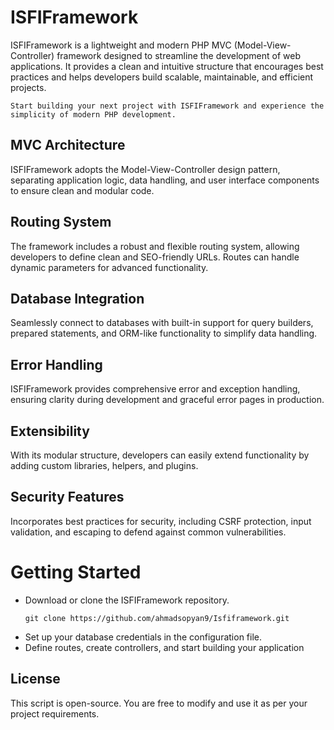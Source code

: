 # ISFIFramework
ISFIFramework is a lightweight and modern PHP MVC (Model-View-Controller) framework designed to streamline the development of web applications. It provides a clean and intuitive structure that encourages best practices and helps developers build scalable, maintainable, and efficient projects.

`Start building your next project with ISFIFramework and experience the simplicity of modern PHP development.`

## MVC Architecture
ISFIFramework adopts the Model-View-Controller design pattern, separating application logic, data handling, and user interface components to ensure clean and modular code.

## Routing System
The framework includes a robust and flexible routing system, allowing developers to define clean and SEO-friendly URLs. Routes can handle dynamic parameters for advanced functionality.

## Database Integration
Seamlessly connect to databases with built-in support for query builders, prepared statements, and ORM-like functionality to simplify data handling.

## Error Handling
ISFIFramework provides comprehensive error and exception handling, ensuring clarity during development and graceful error pages in production.

## Extensibility
With its modular structure, developers can easily extend functionality by adding custom libraries, helpers, and plugins.

## Security Features
Incorporates best practices for security, including CSRF protection, input validation, and escaping to defend against common vulnerabilities.


# Getting Started

- Download or clone the ISFIFramework repository.
  ``` 
  git clone https://github.com/ahmadsopyan9/Isfiframework.git
  ```
- Set up your database credentials in the configuration file.
- Define routes, create controllers, and start building your application



## License
This script is open-source. You are free to modify and use it as per your project requirements.
